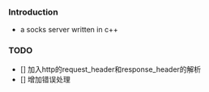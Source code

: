 ### Introduction

- a socks server written in c++

### TODO
- [] 加入http的request_header和response_header的解析
- [] 增加错误处理
